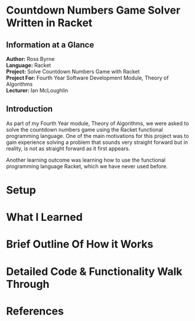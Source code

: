 # Countdown Numbers Game Solver Written in Racket

## Information at a Glance
**Author:** Ross Byrne <br>
**Language:** Racket  <br>
**Project:** Solve Countdown Numbers Game with Racket <br>
**Project For:** Fourth Year Software Development Module, Theory of Algorithms <br>
**Lecturer:** Ian McLoughlin

## Introduction

As part of my Fourth Year module, Theory of Algorithms, we were asked to solve the countdown numbers game using the Racket functional programming language. One of the main motivations for this project was to gain experience solving a problem that sounds very straight forward but in reality, is not as straight forward as it first appears.

Another learning outcome was learning how to use the functional programming language Racket, which we have never used before. 

# Setup



# What I Learned

# Brief Outline Of How it Works

# Detailed Code & Functionality Walk Through

# References